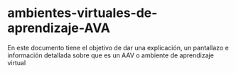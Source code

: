 # ambientes-virtuales-de-aprendizaje-AVA
En este documento tiene el objetivo de dar una explicación, un pantallazo e información detallada sobre que es un AAV o ambiente de aprendizaje virtual
